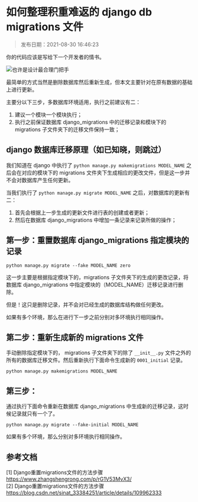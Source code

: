 # 如何整理积重难返的 django db migrations 文件

> 发布日期：2021-08-30 16:46:23

你的代码应该是写给下一个开发者的情书。

<!--more-->

![也许是设计最合理门把手](https://lilu-pic-bed.oss-cn-beijing.aliyuncs.com/my-blog/20210830-how-to-deal-with-django-migrations/the-best-door-knob.jpeg)

最简单的方式当然是删除数据库然后重新生成，但本文主要针对在原有数据的基础上进行更新。

主要分以下三步，多数据库环境适用，执行之前建议有二：
1. 建议一个模块一个模块执行；
2. 执行之前保证数据库 django_migrations 中的迁移记录和模块下的 migrations 子文件夹下的迁移文件保持一致；

## django 数据库迁移原理（如已知晓，则跳过）
我们知道在 django 中执行了 `python manage.py makemigrations MODEL_NAME` 之后会在对应的模块下的 migrations 文件夹下生成相应的更改文件，但是这一步并不会对数据库产生任何更新。

当我们执行了 `python manage.py migrate MODEL_NAME` 之后，对数据库的更新有二：
1. 首先会根据上一步生成的更新文件进行表的创建或者更新；
2. 然后在数据库 django_migrations 中增加一条记录来记录所做的操作；

## 第一步：重置数据库 django_migrations 指定模块的记录

```
python manage.py migrate --fake MODEL_NAME zero
```

这一步主要是根据指定模块下的，migrations 子文件夹下的生成的更改记录，将数据库 django_migrations 中指定模块的（MODEL_NAME）迁移记录进行删除。

但是！这只是删除记录，并不会对已经生成的数据库结构做任何更改。

如果有多个环境，那么在进行下一步之前分别对多环境执行相同操作。

## 第二步：重新生成新的 migrations 文件

手动删除指定模块下的， migrations 子文件夹下的除了 `__init__.py` 文件之外的所有的数据库迁移文件。然后重新执行下面命令生成新的 `0001_initial` 记录。

```
python manage.py makemigrations MODEL_NAME
```

## 第三步：

通过执行下面命令重新在数据库 django_migrations 中生成新的迁移记录，这时候记录就只有一个了。

```
python manage.py migrate --fake-initial MODEL_NAME
```

如果有多个环境，那么分别对多环境执行相同操作。

## 参考文档

[1] Django重置migrations文件的方法步骤 https://www.zhangshengrong.com/p/rG1V53MvX3/  
[2] Django重置migrations文件的方法步骤 https://blog.csdn.net/sinat_33384251/article/details/109962333